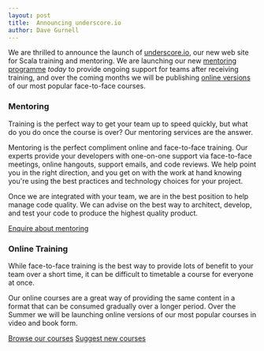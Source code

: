 ```yaml
---
layout: post
title:  Announcing underscore.io
author: Dave Gurnell
---
```


We are thrilled to announce the launch of [underscore.io](http://underscore.io), our new web site for Scala training and mentoring. We are launching our new [mentoring programme](http://underscore.io#mentoring) <em>today</em> to provide ongoing support for teams after receiving training, and over the coming months we will be publishing [online versions](http://underscore.io#online) of our most popular face-to-face courses.

### Mentoring

Training is the perfect way to get your team up to speed quickly, but what do you do once the course is over? Our mentoring services are the answer.

Mentoring is the perfect compliment online and face-to-face training. Our experts provide your developers with one-on-one support via face-to-face meetings, online hangouts, support emails, and code reviews. We help point you in the right direction, and you get on with the work at hand knowing you're using the best practices and technology choices for your project.

Once we are integrated with your team, we are in the best position to help manage code quality. We can advise on the best way to architect, develop, and test your code to produce the highest quality product.

<p><a class="btn btn-sm btn-primary" href="/contact.html?subject=Mentoring%20enquiry">Enquire about mentoring</a></p>

### Online Training

While face-to-face training is the best way to provide lots of benefit to your team over a short time, it can be difficult to timetable a course for everyone at once.

Our online courses are a great way of providing the same content in a format that can be consumed gradually over a longer period. Over the Summer we will be launching online versions of our most popular courses in video and book form.

<a class="btn btn-sm btn-primary" href="http://underscore.io/courses/">Browse our courses</a>
<a class="btn btn-sm btn-primary" href="http://underscore.io/contact.html?subject=Course%20suggestion">Suggest new courses</a>

